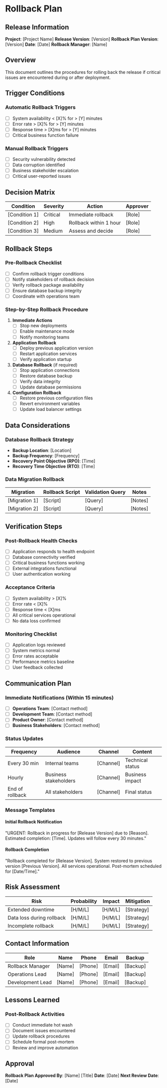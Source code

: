 # Rollback Plan

## Release Information
**Project**: [Project Name]
**Release Version**: [Version]
**Rollback Plan Version**: [Version]
**Date**: [Date]
**Rollback Manager**: [Name]

## Overview
This document outlines the procedures for rolling back the release if critical issues are encountered during or after deployment.

## Trigger Conditions
### Automatic Rollback Triggers
- [ ] System availability < [X]% for > [Y] minutes
- [ ] Error rate > [X]% for > [Y] minutes
- [ ] Response time > [X]ms for > [Y] minutes
- [ ] Critical business function failure

### Manual Rollback Triggers
- [ ] Security vulnerability detected
- [ ] Data corruption identified
- [ ] Business stakeholder escalation
- [ ] Critical user-reported issues

## Decision Matrix
| Condition | Severity | Action | Approver |
|-----------|----------|--------|----------|
| [Condition 1] | Critical | Immediate rollback | [Role] |
| [Condition 2] | High | Rollback within 1 hour | [Role] |
| [Condition 3] | Medium | Assess and decide | [Role] |

## Rollback Steps
### Pre-Rollback Checklist
- [ ] Confirm rollback trigger conditions
- [ ] Notify stakeholders of rollback decision
- [ ] Verify rollback package availability
- [ ] Ensure database backup integrity
- [ ] Coordinate with operations team

### Step-by-Step Rollback Procedure
1. **Immediate Actions**
   - [ ] Stop new deployments
   - [ ] Enable maintenance mode
   - [ ] Notify monitoring teams

2. **Application Rollback**
   - [ ] Deploy previous application version
   - [ ] Restart application services
   - [ ] Verify application startup

3. **Database Rollback** (if required)
   - [ ] Stop application connections
   - [ ] Restore database backup
   - [ ] Verify data integrity
   - [ ] Update database permissions

4. **Configuration Rollback**
   - [ ] Restore previous configuration files
   - [ ] Revert environment variables
   - [ ] Update load balancer settings

## Data Considerations
### Database Rollback Strategy
- **Backup Location**: [Location]
- **Backup Frequency**: [Frequency]
- **Recovery Point Objective (RPO)**: [Time]
- **Recovery Time Objective (RTO)**: [Time]

### Data Migration Rollback
| Migration | Rollback Script | Validation Query | Notes |
|-----------|----------------|------------------|-------|
| [Migration 1] | [Script] | [Query] | [Notes] |
| [Migration 2] | [Script] | [Query] | [Notes] |

## Verification Steps
### Post-Rollback Health Checks
- [ ] Application responds to health endpoint
- [ ] Database connectivity verified
- [ ] Critical business functions working
- [ ] External integrations functional
- [ ] User authentication working

### Acceptance Criteria
- [ ] System availability > [X]%
- [ ] Error rate < [X]%
- [ ] Response time < [X]ms
- [ ] All critical services operational
- [ ] No data loss confirmed

### Monitoring Checklist
- [ ] Application logs reviewed
- [ ] System metrics normal
- [ ] Error rates acceptable
- [ ] Performance metrics baseline
- [ ] User feedback collected

## Communication Plan
### Immediate Notifications (Within 15 minutes)
- [ ] **Operations Team**: [Contact method]
- [ ] **Development Team**: [Contact method]
- [ ] **Product Owner**: [Contact method]
- [ ] **Business Stakeholders**: [Contact method]

### Status Updates
| Frequency | Audience | Channel | Content |
|-----------|----------|---------|---------|
| Every 30 min | Internal teams | [Channel] | Technical status |
| Hourly | Business stakeholders | [Channel] | Business impact |
| End of rollback | All stakeholders | [Channel] | Final status |

### Message Templates
#### Initial Rollback Notification
"URGENT: Rollback in progress for [Release Version] due to [Reason]. Estimated completion: [Time]. Updates will follow every 30 minutes."

#### Rollback Completion
"Rollback completed for [Release Version]. System restored to previous version [Previous Version]. All services operational. Post-mortem scheduled for [Date/Time]."

## Risk Assessment
| Risk | Probability | Impact | Mitigation |
|------|-------------|--------|------------|
| Extended downtime | [H/M/L] | [H/M/L] | [Strategy] |
| Data loss during rollback | [H/M/L] | [H/M/L] | [Strategy] |
| Incomplete rollback | [H/M/L] | [H/M/L] | [Strategy] |

## Contact Information
| Role | Name | Phone | Email | Backup |
|------|------|-------|-------|--------|
| Rollback Manager | [Name] | [Phone] | [Email] | [Backup] |
| Operations Lead | [Name] | [Phone] | [Email] | [Backup] |
| Development Lead | [Name] | [Phone] | [Email] | [Backup] |

## Lessons Learned
### Post-Rollback Activities
- [ ] Conduct immediate hot wash
- [ ] Document issues encountered
- [ ] Update rollback procedures
- [ ] Schedule formal post-mortem
- [ ] Review and improve automation

## Approval
**Rollback Plan Approved By**: [Name] [Title]
**Date**: [Date]
**Next Review Date**: [Date]
